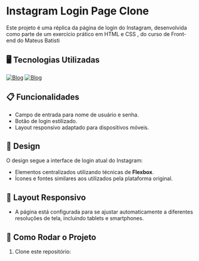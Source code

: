 # Instagram Login Page Clone

Este projeto é uma réplica da página de login do Instagram, desenvolvida como parte de um exercício prático em HTML e CSS , do curso de Front-end do Mateus Batisti

## 🖥️ Tecnologias Utilizadas

[![Blog](https://img.shields.io/badge/HTML5-E34F26?style=for-the-badge&logo=html5&logoColor=white)]()
[![Blog](https://img.shields.io/badge/CSS3-1572B6?style=for-the-badge&logo=css3&logoColor=white)]()

## 📋 Funcionalidades

- Campo de entrada para nome de usuário e senha.
- Botão de login estilizado.
- Layout responsivo adaptado para dispositivos móveis.

## 🎨 Design

O design segue a interface de login atual do Instagram:

- Elementos centralizados utilizando técnicas de **Flexbox**.
- Ícones e fontes similares aos utilizados pela plataforma original.

## 📱 Layout Responsivo

- A página está configurada para se ajustar automaticamente a diferentes resoluções de tela, incluindo tablets e smartphones.

## 🚀 Como Rodar o Projeto

1. Clone este repositório:
   ```bash https://github.com/DevsAlves/Login-do-Insta.git
  
